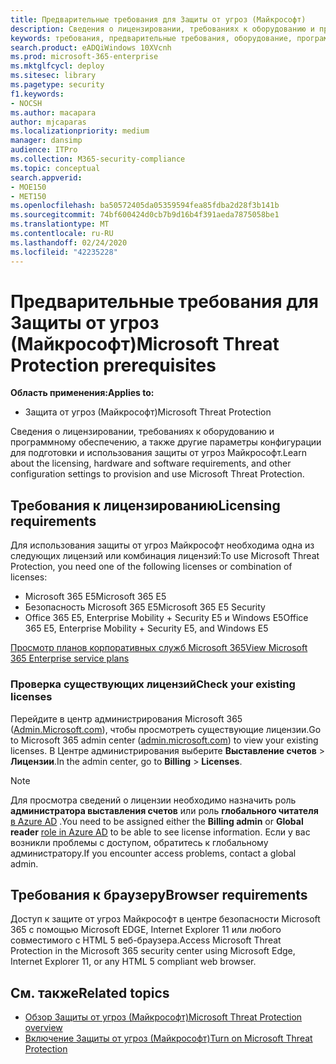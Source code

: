 ```yaml
---
title: Предварительные требования для Защиты от угроз (Майкрософт)
description: Сведения о лицензировании, требованиях к оборудованию и программному обеспечению, а также других параметрах конфигурации Защиты от угроз (Майкрософт)
keywords: требования, предварительные требования, оборудование, программное обеспечение, браузер, MTP, M365, лицензия
search.product: eADQiWindows 10XVcnh
ms.prod: microsoft-365-enterprise
ms.mktglfcycl: deploy
ms.sitesec: library
ms.pagetype: security
f1.keywords:
- NOCSH
ms.author: macapara
author: mjcaparas
ms.localizationpriority: medium
manager: dansimp
audience: ITPro
ms.collection: M365-security-compliance
ms.topic: conceptual
search.appverid:
- MOE150
- MET150
ms.openlocfilehash: ba50572405da05359594fea85fdba2d28f3b141b
ms.sourcegitcommit: 74bf600424d0cb7b9d16b4f391aeda7875058be1
ms.translationtype: MT
ms.contentlocale: ru-RU
ms.lasthandoff: 02/24/2020
ms.locfileid: "42235228"
---
```

# <a name="microsoft-threat-protection-prerequisites"></a><span data-ttu-id="61feb-104">Предварительные требования для Защиты от угроз (Майкрософт)</span><span class="sxs-lookup"><span data-stu-id="61feb-104">Microsoft Threat Protection prerequisites</span></span>

<span data-ttu-id="61feb-105">**Область применения:**</span><span class="sxs-lookup"><span data-stu-id="61feb-105">**Applies to:**</span></span>
- <span data-ttu-id="61feb-106">Защита от угроз (Майкрософт)</span><span class="sxs-lookup"><span data-stu-id="61feb-106">Microsoft Threat Protection</span></span>



<span data-ttu-id="61feb-107">Сведения о лицензировании, требованиях к оборудованию и программному обеспечению, а также другие параметры конфигурации для подготовки и использования защиты от угроз Майкрософт.</span><span class="sxs-lookup"><span data-stu-id="61feb-107">Learn about the licensing, hardware and software requirements, and other configuration settings to provision and use Microsoft Threat Protection.</span></span>

## <a name="licensing-requirements"></a><span data-ttu-id="61feb-108">Требования к лицензированию</span><span class="sxs-lookup"><span data-stu-id="61feb-108">Licensing requirements</span></span>
<span data-ttu-id="61feb-109">Для использования защиты от угроз Майкрософт необходима одна из следующих лицензий или комбинация лицензий:</span><span class="sxs-lookup"><span data-stu-id="61feb-109">To use Microsoft Threat Protection, you need one of the following licenses or combination of licenses:</span></span>

- <span data-ttu-id="61feb-110">Microsoft 365 E5</span><span class="sxs-lookup"><span data-stu-id="61feb-110">Microsoft 365 E5</span></span>
- <span data-ttu-id="61feb-111">Безопасность Microsoft 365 E5</span><span class="sxs-lookup"><span data-stu-id="61feb-111">Microsoft 365 E5 Security</span></span>
- <span data-ttu-id="61feb-112">Office 365 E5, Enterprise Mobility + Security E5 и Windows E5</span><span class="sxs-lookup"><span data-stu-id="61feb-112">Office 365 E5, Enterprise Mobility + Security E5, and Windows E5</span></span>

[<span data-ttu-id="61feb-113">Просмотр планов корпоративных служб Microsoft 365</span><span class="sxs-lookup"><span data-stu-id="61feb-113">View Microsoft 365 Enterprise service plans</span></span>](https://www.microsoft.com/en-us/licensing/product-licensing/microsoft-365-enterprise)

### <a name="check-your-existing--licenses"></a><span data-ttu-id="61feb-114">Проверка существующих лицензий</span><span class="sxs-lookup"><span data-stu-id="61feb-114">Check your existing  licenses</span></span>
<span data-ttu-id="61feb-115">Перейдите в центр администрирования Microsoft 365 ([Admin.Microsoft.com](https://admin.microsoft.com/)), чтобы просмотреть существующие лицензии.</span><span class="sxs-lookup"><span data-stu-id="61feb-115">Go to Microsoft 365 admin center ([admin.microsoft.com](https://admin.microsoft.com/)) to view your existing licenses.</span></span> <span data-ttu-id="61feb-116">В Центре администрирования выберите **Выставление счетов** > **Лицензии**.</span><span class="sxs-lookup"><span data-stu-id="61feb-116">In the admin center, go to **Billing** > **Licenses**.</span></span>

>[!NOTE]
> <span data-ttu-id="61feb-117">Для просмотра сведений о лицензии необходимо назначить роль **администратора выставления счетов** или роль **глобального читателя** [в Azure AD](https://docs.microsoft.com/azure/active-directory/users-groups-roles/directory-assign-admin-roles#available-roles) .</span><span class="sxs-lookup"><span data-stu-id="61feb-117">You need to be assigned either the **Billing admin** or **Global reader** [role in Azure AD](https://docs.microsoft.com/azure/active-directory/users-groups-roles/directory-assign-admin-roles#available-roles) to be able to see license information.</span></span> <span data-ttu-id="61feb-118">Если у вас возникли проблемы с доступом, обратитесь к глобальному администратору.</span><span class="sxs-lookup"><span data-stu-id="61feb-118">If you encounter access problems, contact a global admin.</span></span>

## <a name="browser-requirements"></a><span data-ttu-id="61feb-119">Требования к браузеру</span><span class="sxs-lookup"><span data-stu-id="61feb-119">Browser requirements</span></span>
<span data-ttu-id="61feb-120">Доступ к защите от угроз Майкрософт в центре безопасности Microsoft 365 с помощью Microsoft EDGE, Internet Explorer 11 или любого совместимого с HTML 5 веб-браузера.</span><span class="sxs-lookup"><span data-stu-id="61feb-120">Access Microsoft Threat Protection in the Microsoft 365 security center using Microsoft Edge, Internet Explorer 11, or any HTML 5 compliant web browser.</span></span>

## <a name="related-topics"></a><span data-ttu-id="61feb-121">См. также</span><span class="sxs-lookup"><span data-stu-id="61feb-121">Related topics</span></span>
- [<span data-ttu-id="61feb-122">Обзор Защиты от угроз (Майкрософт)</span><span class="sxs-lookup"><span data-stu-id="61feb-122">Microsoft Threat Protection overview</span></span>](microsoft-threat-protection.md)
- [<span data-ttu-id="61feb-123">Включение Защиты от угроз (Майкрософт)</span><span class="sxs-lookup"><span data-stu-id="61feb-123">Turn on Microsoft Threat Protection</span></span>](mtp-enable.md)
